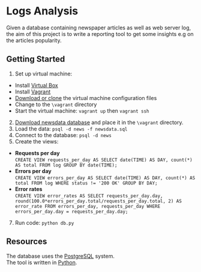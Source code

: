 # Logs Analysis
Given a database containing newspaper articles as well as web server log,
the aim of this project is to write a reporting tool to get some insights e.g
on the articles popularity.  
## Getting Started
1. Set up virtual machine:
  - Install [Virtual Box](https://www.virtualbox.org/)
  - Install [Vagrant](https://www.vagrantup.com/)
  - [Download or clone](https://github.com/udacity/fullstack-nanodegree-vm) the
  virtual machine configuration files
  - Change to the `\vagrant` directory
  - Start the virtual machine: `vagrant up` then `vagrant ssh`
2. [Download newsdata database](https://d17h27t6h515a5.cloudfront.net/topher/2016/August/57b5f748_newsdata/newsdata.zip)
and place it in the `\vagrant` directory.
4. Load the data: `psql -d news -f newsdata.sql`
5. Connect to the database: `psql -d news`
6. Create the views:
  - **Requests per day**  
  `CREATE VIEW requests_per_day AS
SELECT date(TIME) AS DAY,
       count(*) AS total
FROM log
GROUP BY date(TIME);`
  - **Errors per day**  
  `CREATE VIEW errors_per_day AS
SELECT date(TIME) AS DAY,
       count(*) AS total
FROM log
WHERE status != '200 OK'
GROUP BY DAY;`
  - **Error rates**  
  `CREATE VIEW error_rates AS
SELECT requests_per_day.day,
       round(100.0*errors_per_day.total/requests_per_day.total, 2) AS error_rate
FROM errors_per_day,
     requests_per_day
WHERE errors_per_day.day = requests_per_day.day;`
7. Run code: `python db.py`
## Resources
The database uses the [PostgreSQL](https://www.postgresql.org/) system.  
The tool is written in [Python](https://www.python.org/).
